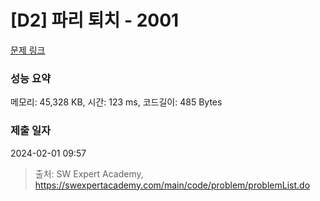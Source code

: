 # [D2] 파리 퇴치 - 2001 

[문제 링크](https://swexpertacademy.com/main/code/problem/problemDetail.do?contestProbId=AV5PzOCKAigDFAUq) 

### 성능 요약

메모리: 45,328 KB, 시간: 123 ms, 코드길이: 485 Bytes

### 제출 일자

2024-02-01 09:57



> 출처: SW Expert Academy, https://swexpertacademy.com/main/code/problem/problemList.do